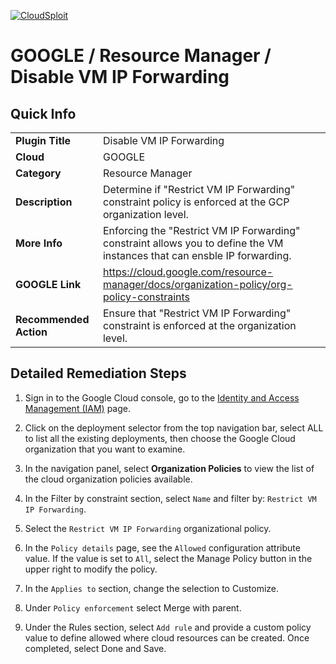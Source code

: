[![CloudSploit](https://cloudsploit.com/img/logo-new-big-text-100.png "CloudSploit")](https://cloudsploit.com)

# GOOGLE / Resource Manager / Disable VM IP Forwarding

## Quick Info

| | |
|-|-|
| **Plugin Title** | Disable VM IP Forwarding |
| **Cloud** | GOOGLE |
| **Category** | Resource Manager |
| **Description** | Determine if \"Restrict VM IP Forwarding\" constraint policy is enforced at the GCP organization level. |
| **More Info** | Enforcing the \"Restrict VM IP Forwarding\" constraint allows you to define the VM instances that can ensble IP forwarding. |
| **GOOGLE Link** | https://cloud.google.com/resource-manager/docs/organization-policy/org-policy-constraints |
| **Recommended Action** | Ensure that \"Restrict VM IP Forwarding\" constraint is enforced at the organization level. |

## Detailed Remediation Steps
1. Sign in to the Google Cloud console, go to the [Identity and Access Management (IAM)](#https://console.cloud.google.com/iam-admin/iam.) page.

2. Click on the deployment selector from the top navigation bar, select ALL to list all the existing deployments, then choose the Google Cloud organization that you want to examine.

3. In the navigation panel, select **Organization Policies** to view the list of the cloud organization policies available.

4. In the Filter by constraint section, select `Name` and filter by: `Restrict VM IP Forwarding`.

5. Select the `Restrict VM IP Forwarding` organizational policy. 

6. In the `Policy details` page, see the `Allowed` configuration attribute value. If the value is set to `All`, select the Manage Policy button in the upper right to modify the policy.

6. In the `Applies to` section, change the selection to Customize. 
 
7. Under `Policy enforcement` select Merge with parent.

8. Under the Rules section, select `Add rule` and provide a custom policy value to define allowed where cloud resources can be created. Once completed, select Done and Save. 